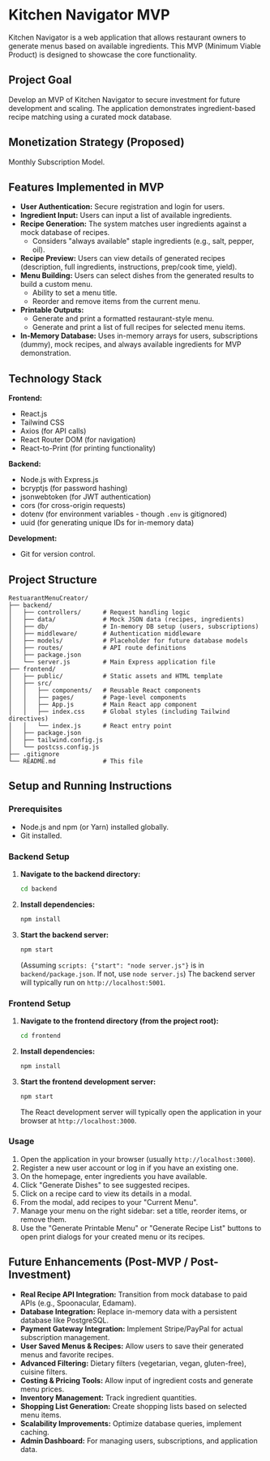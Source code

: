 # Kitchen Navigator MVP

Kitchen Navigator is a web application that allows restaurant owners to generate menus based on available ingredients. This MVP (Minimum Viable Product) is designed to showcase the core functionality.

## Project Goal

Develop an MVP of Kitchen Navigator to secure investment for future development and scaling. The application demonstrates ingredient-based recipe matching using a curated mock database.

## Monetization Strategy (Proposed)

Monthly Subscription Model.

## Features Implemented in MVP

*   **User Authentication:** Secure registration and login for users.
*   **Ingredient Input:** Users can input a list of available ingredients.
*   **Recipe Generation:** The system matches user ingredients against a mock database of recipes.
    *   Considers "always available" staple ingredients (e.g., salt, pepper, oil).
*   **Recipe Preview:** Users can view details of generated recipes (description, full ingredients, instructions, prep/cook time, yield).
*   **Menu Building:** Users can select dishes from the generated results to build a custom menu.
    *   Ability to set a menu title.
    *   Reorder and remove items from the current menu.
*   **Printable Outputs:**
    *   Generate and print a formatted restaurant-style menu.
    *   Generate and print a list of full recipes for selected menu items.
*   **In-Memory Database:** Uses in-memory arrays for users, subscriptions (dummy), mock recipes, and always available ingredients for MVP demonstration.

## Technology Stack

**Frontend:**
*   React.js
*   Tailwind CSS
*   Axios (for API calls)
*   React Router DOM (for navigation)
*   React-to-Print (for printing functionality)

**Backend:**
*   Node.js with Express.js
*   bcryptjs (for password hashing)
*   jsonwebtoken (for JWT authentication)
*   cors (for cross-origin requests)
*   dotenv (for environment variables - though `.env` is gitignored)
*   uuid (for generating unique IDs for in-memory data)

**Development:**
*   Git for version control.

## Project Structure

```
RestuarantMenuCreator/
├── backend/
│   ├── controllers/      # Request handling logic
│   ├── data/             # Mock JSON data (recipes, ingredients)
│   ├── db/               # In-memory DB setup (users, subscriptions)
│   ├── middleware/       # Authentication middleware
│   ├── models/           # Placeholder for future database models
│   ├── routes/           # API route definitions
│   ├── package.json
│   └── server.js         # Main Express application file
├── frontend/
│   ├── public/           # Static assets and HTML template
│   ├── src/
│   │   ├── components/   # Reusable React components
│   │   ├── pages/        # Page-level components
│   │   ├── App.js        # Main React app component
│   │   ├── index.css     # Global styles (including Tailwind directives)
│   │   └── index.js      # React entry point
│   ├── package.json
│   ├── tailwind.config.js
│   └── postcss.config.js
├── .gitignore
└── README.md             # This file
```

## Setup and Running Instructions

### Prerequisites

*   Node.js and npm (or Yarn) installed globally.
*   Git installed.

### Backend Setup

1.  **Navigate to the backend directory:**
    ```bash
    cd backend
    ```
2.  **Install dependencies:**
    ```bash
    npm install
    ```
3.  **Start the backend server:**
    ```bash
    npm start
    ```
    (Assuming `scripts: {"start": "node server.js"}` is in `backend/package.json`. If not, use `node server.js`)
    The backend server will typically run on `http://localhost:5001`.

### Frontend Setup

1.  **Navigate to the frontend directory (from the project root):**
    ```bash
    cd frontend
    ```
2.  **Install dependencies:**
    ```bash
    npm install
    ```
3.  **Start the frontend development server:**
    ```bash
    npm start
    ```
    The React development server will typically open the application in your browser at `http://localhost:3000`.

### Usage

1.  Open the application in your browser (usually `http://localhost:3000`).
2.  Register a new user account or log in if you have an existing one.
3.  On the homepage, enter ingredients you have available.
4.  Click "Generate Dishes" to see suggested recipes.
5.  Click on a recipe card to view its details in a modal.
6.  From the modal, add recipes to your "Current Menu".
7.  Manage your menu on the right sidebar: set a title, reorder items, or remove them.
8.  Use the "Generate Printable Menu" or "Generate Recipe List" buttons to open print dialogs for your created menu or its recipes.

## Future Enhancements (Post-MVP / Post-Investment)

*   **Real Recipe API Integration:** Transition from mock database to paid APIs (e.g., Spoonacular, Edamam).
*   **Database Integration:** Replace in-memory data with a persistent database like PostgreSQL.
*   **Payment Gateway Integration:** Implement Stripe/PayPal for actual subscription management.
*   **User Saved Menus & Recipes:** Allow users to save their generated menus and favorite recipes.
*   **Advanced Filtering:** Dietary filters (vegetarian, vegan, gluten-free), cuisine filters.
*   **Costing & Pricing Tools:** Allow input of ingredient costs and generate menu prices.
*   **Inventory Management:** Track ingredient quantities.
*   **Shopping List Generation:** Create shopping lists based on selected menu items.
*   **Scalability Improvements:** Optimize database queries, implement caching.
*   **Admin Dashboard:** For managing users, subscriptions, and application data. 